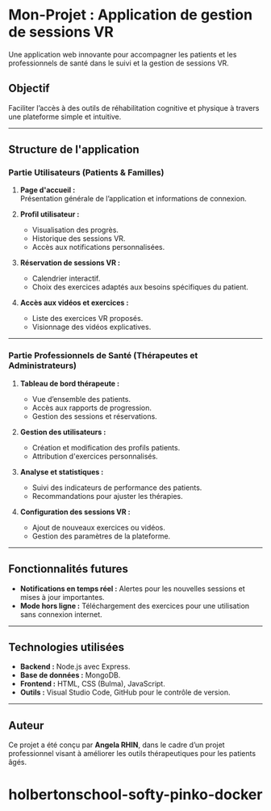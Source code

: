 # Mon-Projet : Application de gestion de sessions VR

Une application web innovante pour accompagner les patients et les professionnels de santé dans le suivi et la gestion de sessions VR.

## Objectif
Faciliter l’accès à des outils de réhabilitation cognitive et physique à travers une plateforme simple et intuitive.

---

## Structure de l'application

### **Partie Utilisateurs (Patients & Familles)**
1. **Page d'accueil :**  
   Présentation générale de l’application et informations de connexion.
   
2. **Profil utilisateur :**  
   - Visualisation des progrès.
   - Historique des sessions VR.
   - Accès aux notifications personnalisées.

3. **Réservation de sessions VR :**  
   - Calendrier interactif.
   - Choix des exercices adaptés aux besoins spécifiques du patient.

4. **Accès aux vidéos et exercices :**  
   - Liste des exercices VR proposés.
   - Visionnage des vidéos explicatives.

---

### **Partie Professionnels de Santé (Thérapeutes et Administrateurs)**
1. **Tableau de bord thérapeute :**  
   - Vue d’ensemble des patients.
   - Accès aux rapports de progression.
   - Gestion des sessions et réservations.

2. **Gestion des utilisateurs :**  
   - Création et modification des profils patients.
   - Attribution d'exercices personnalisés.

3. **Analyse et statistiques :**  
   - Suivi des indicateurs de performance des patients.
   - Recommandations pour ajuster les thérapies.

4. **Configuration des sessions VR :**  
   - Ajout de nouveaux exercices ou vidéos.
   - Gestion des paramètres de la plateforme.

---

## Fonctionnalités futures
- **Notifications en temps réel :** Alertes pour les nouvelles sessions et mises à jour importantes.
- **Mode hors ligne :** Téléchargement des exercices pour une utilisation sans connexion internet.

---

## Technologies utilisées
- **Backend :** Node.js avec Express.
- **Base de données :** MongoDB.
- **Frontend :** HTML, CSS (Bulma), JavaScript.
- **Outils :** Visual Studio Code, GitHub pour le contrôle de version.

---

## Auteur
Ce projet a été conçu par **Angela RHIN**, dans le cadre d’un projet professionnel visant à améliorer les outils thérapeutiques pour les patients âgés.

# holbertonschool-softy-pinko-docker
